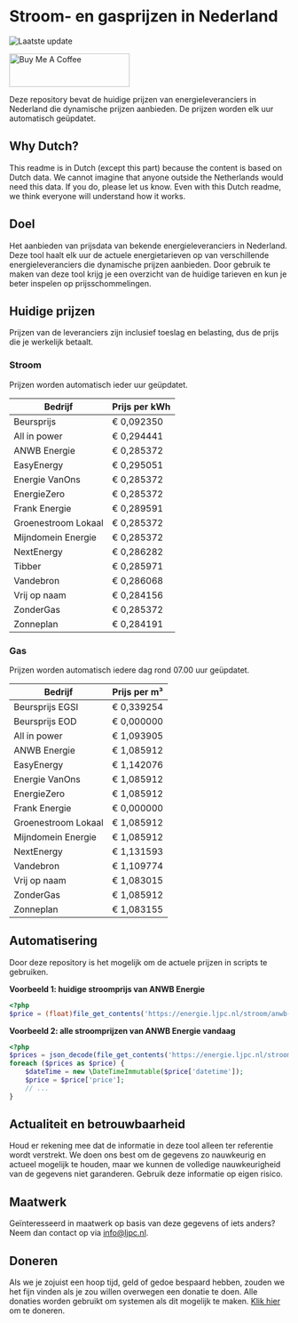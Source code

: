 # Stroom- en gasprijzen in Nederland

![Laatste update](https://img.shields.io/badge/laatste%20update-2023--12--13%2022%3A00%20CET-brightgreen)

<a href="https://www.buymeacoffee.com/Lars-" target="_blank"><img src="https://cdn.buymeacoffee.com/buttons/v2/default-orange.png" alt="Buy Me A Coffee" height="60" style="height: 60px !important;width: 217px !important;" ></a>

Deze repository bevat de huidige prijzen van energieleveranciers in Nederland die dynamische prijzen aanbieden. De prijzen worden elk uur automatisch geüpdatet.

## Why Dutch?

This readme is in Dutch (except this part) because the content is based on Dutch data. We cannot imagine that anyone outside the Netherlands would need this data. If you do, please let us know. Even with this Dutch readme, we think
everyone will understand how it works.

## Doel

Het aanbieden van prijsdata van bekende energieleveranciers in Nederland. Deze tool haalt elk uur de actuele energietarieven op van verschillende energieleveranciers die dynamische prijzen aanbieden. Door gebruik te maken van deze tool
krijg je een overzicht van de huidige tarieven en kun je beter inspelen op prijsschommelingen.

## Huidige prijzen

Prijzen van de leveranciers zijn inclusief toeslag en belasting, dus de prijs die je werkelijk betaalt.

### Stroom

Prijzen worden automatisch ieder uur geüpdatet.

 Bedrijf | Prijs per kWh 
---------|---------------
Beursprijs | € 0,092350
All in power | € 0,294441
ANWB Energie | € 0,285372
EasyEnergy | € 0,295051
Energie VanOns | € 0,285372
EnergieZero | € 0,285372
Frank Energie | € 0,289591
Groenestroom Lokaal | € 0,285372
Mijndomein Energie | € 0,285372
NextEnergy | € 0,286282
Tibber | € 0,285971
Vandebron | € 0,286068
Vrij op naam | € 0,284156
ZonderGas | € 0,285372
Zonneplan | € 0,284191


### Gas

Prijzen worden automatisch iedere dag rond 07.00 uur geüpdatet.

 Bedrijf | Prijs per m³ 
---------|--------------
Beursprijs EGSI | € 0,339254
Beursprijs EOD | € 0,000000
All in power | € 1,093905
ANWB Energie | € 1,085912
EasyEnergy | € 1,142076
Energie VanOns | € 1,085912
EnergieZero | € 1,085912
Frank Energie | € 0,000000
Groenestroom Lokaal | € 1,085912
Mijndomein Energie | € 1,085912
NextEnergy | € 1,131593
Vandebron | € 1,109774
Vrij op naam | € 1,083015
ZonderGas | € 1,085912
Zonneplan | € 1,083155


## Automatisering

Door deze repository is het mogelijk om de actuele prijzen in scripts te gebruiken.

**Voorbeeld 1: huidige stroomprijs van ANWB Energie**

```php
<?php
$price = (float)file_get_contents('https://energie.ljpc.nl/stroom/anwb-energie-nu.txt');

```

**Voorbeeld 2: alle stroomprijzen van ANWB Energie vandaag**

```php
<?php
$prices = json_decode(file_get_contents('https://energie.ljpc.nl/stroom/all-in-power-vandaag.json'),true);
foreach ($prices as $price) {
    $dateTime = new \DateTimeImmutable($price['datetime']);
    $price = $price['price'];
    // ...
}
```

## Actualiteit en betrouwbaarheid

Houd er rekening mee dat de informatie in deze tool alleen ter referentie wordt verstrekt. We doen ons best om de gegevens zo nauwkeurig en actueel mogelijk te houden, maar we kunnen de volledige nauwkeurigheid van de gegevens niet
garanderen. Gebruik deze informatie op eigen risico.

## Maatwerk

Geïnteresseerd in maatwerk op basis van deze gegevens of iets anders? Neem dan contact op
via [info@ljpc.nl](mailto:info@ljpc.nl?subject=Energie%20prijzen).

## Doneren

Als we je zojuist een hoop tijd, geld of gedoe bespaard hebben, zouden we het fijn vinden als je zou willen overwegen een
donatie te doen. Alle donaties worden gebruikt om systemen als dit mogelijk te
maken. [Klik hier](https://www.buymeacoffee.com/Lars-) om te doneren.
